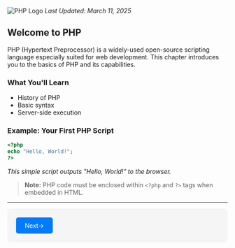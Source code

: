 
![PHP Logo](https://www.php.net/images/logos/php-logo.svg)
*Last Updated: March 11, 2025*

## Welcome to PHP
PHP (Hypertext Preprocessor) is a widely-used open-source scripting language especially suited for web development. This chapter introduces you to the basics of PHP and its capabilities.

### What You'll Learn
- History of PHP
- Basic syntax
- Server-side execution

### Example: Your First PHP Script
```php
<?php
echo "Hello, World!";
?>
```
*This simple script outputs "Hello, World!" to the browser.*

> **Note:** PHP code must be enclosed within `<?php` and `?>` tags when embedded in HTML.

---

<div style="display: flex; justify-content: space-between; padding: 20px; background: #f5f5f5; border-radius: 8px;">
  <a href="Variables_and_data_types.md" style="padding: 10px 20px; background: #007bff; color: white; text-decoration: none; border-radius: 5px;">Next→</a>
</div>
